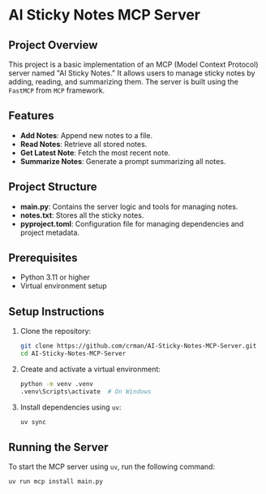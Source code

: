 # AI Sticky Notes MCP Server

## Project Overview
This project is a basic implementation of an MCP (Model Context Protocol) server named "AI Sticky Notes." It allows users to manage sticky notes by adding, reading, and summarizing them. The server is built using the `FastMCP` from `MCP` framework.

## Features
- **Add Notes**: Append new notes to a file.
- **Read Notes**: Retrieve all stored notes.
- **Get Latest Note**: Fetch the most recent note.
- **Summarize Notes**: Generate a prompt summarizing all notes.

## Project Structure
- **main.py**: Contains the server logic and tools for managing notes.
- **notes.txt**: Stores all the sticky notes.
- **pyproject.toml**: Configuration file for managing dependencies and project metadata.

## Prerequisites
- Python 3.11 or higher
- Virtual environment setup

## Setup Instructions
1. Clone the repository:
   ```bash
   git clone https://github.com/crman/AI-Sticky-Notes-MCP-Server.git
   cd AI-Sticky-Notes-MCP-Server
   ```

2. Create and activate a virtual environment:
   ```bash
   python -m venv .venv
   .venv\Scripts\activate  # On Windows
   ```

3. Install dependencies using `uv`:
   ```bash
   uv sync
   ```

## Running the Server
To start the MCP server using `uv`, run the following command:
```bash
uv run mcp install main.py
```
